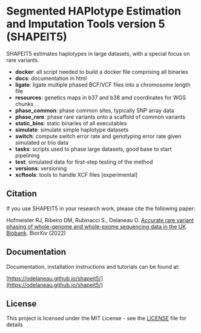 # Segmented HAPlotype Estimation and Imputation Tools version 5 (SHAPEIT5)

SHAPEIT5 estimates haplotypes in large datasets, with a special focus on rare variants.

- **docker**: all script needed to build a docker file comprising all binaries
- **docs**: documentation in html
- **ligate**: ligate multiple phased BCF/VCF files into a chromosome length file
- **resources**: genetics maps in b37 and b38 amd coordinates for WGS chunks
- **phase_common**: phase common sites, typically SNP array data
- **phase_rare**: phase rare variants onto a scaffold of common variants
- **static_bins**: static binaries of all executables
- **simulate**: simulate simple haplotype datasets
- **switch**: compute switch error rate and genotyping error rate given simulated or trio data
- **tasks**: scripts used to phase large datasets, good base to start pipelining
- **test**: simulated data for first-step testing of the method
- **versions**: versioning
- **xcftools**: tools to handle XCF files [experimental]

## Citation
If you use SHAPEIT5 in your research work, please cite the following paper:

Hofmeister RJ, Ribeiro DM, Rubinacci S., Delaneau O. [Accurate rare variant phasing of whole-genome and whole-exome sequencing data in the UK Biobank](https://www.biorxiv.org/content/10.1101/2022.10.19.512867v1). BiorXiv (2022)

## Documentation

Documentation, installation instructions and tutorials can be found at:

[https://odelaneau.github.io/shapeit5/](https://odelaneau.github.io/shapeit5/)

## License

This project is licensed under the MIT License - see the [LICENSE](LICENSE) file for details